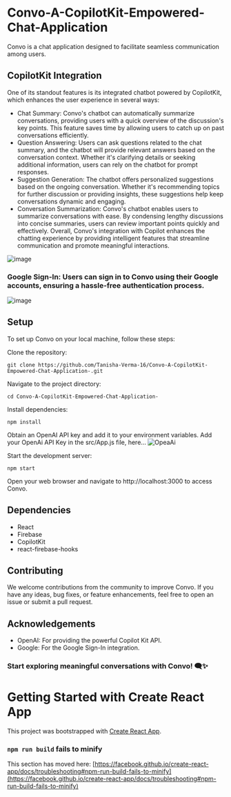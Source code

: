 # Convo-A-CopilotKit-Empowered-Chat-Application
Convo is a chat application designed to facilitate seamless communication among users. 

## CopilotKit Integration
One of its standout features is its integrated chatbot powered by CopilotKit, which enhances the user experience in several ways:

+ Chat Summary: Convo's chatbot can automatically summarize conversations, providing users with a quick overview of the discussion's key points. This feature saves time by allowing users to catch up on past conversations efficiently.
+ Question Answering: Users can ask questions related to the chat summary, and the chatbot will provide relevant answers based on the conversation context. Whether it's clarifying details or seeking additional information, users can rely on the chatbot for prompt responses.
+ Suggestion Generation: The chatbot offers personalized suggestions based on the ongoing conversation. Whether it's recommending topics for further discussion or providing insights, these suggestions help keep conversations dynamic and engaging.
+ Conversation Summarization: Convo's chatbot enables users to summarize conversations with ease. By condensing lengthy discussions into concise summaries, users can review important points quickly and effectively.
Overall, Convo's integration with Copilot enhances the chatting experience by providing intelligent features that streamline communication and promote meaningful interactions.

![image](https://github.com/Tanisha-Verma-16/Convo-A-CopilotKit-Empowered-Chat-Application-/assets/133028789/79aa8d7c-0d15-4c30-98c3-ad10b80027ab)


### Google Sign-In: Users can sign in to Convo using their Google accounts, ensuring a hassle-free authentication process.
![image](https://github.com/Tanisha-Verma-16/Convo-A-CopilotKit-Empowered-Chat-Application-/assets/133028789/4f53c194-01e0-4510-b156-86f3d1467991)



## Setup
To set up Convo on your local machine, follow these steps:

Clone the repository:
```
git clone https://github.com/Tanisha-Verma-16/Convo-A-CopilotKit-Empowered-Chat-Application-.git
```
Navigate to the project directory:
```
cd Convo-A-CopilotKit-Empowered-Chat-Application-
```
Install dependencies:
```
npm install
```

Obtain an OpenAI API key and add it to your environment variables.
Add your OpenAi API Key in the src/App.js file, here...
![OpeaAi](https://github.com/Tanisha-Verma-16/Convo-A-CopilotKit-Empowered-Chat-Application-/assets/133028789/4c879837-ca54-4241-b8b5-e4ae8e1bc416)

Start the development server:
```
npm start
```
Open your web browser and navigate to http://localhost:3000 to access Convo.

## Dependencies
+ React
+ Firebase
+ CopilotKit
+ react-firebase-hooks

## Contributing
We welcome contributions from the community to improve Convo. If you have any ideas, bug fixes, or feature enhancements, feel free to open an issue or submit a pull request.



## Acknowledgements
+ OpenAI: For providing the powerful Copilot Kit API.
+ Google: For the Google Sign-In integration.

### Start exploring meaningful conversations with Convo! 🗨️✨
# Getting Started with Create React App

This project was bootstrapped with [Create React App](https://github.com/facebook/create-react-app).



### `npm run build` fails to minify

This section has moved here: [https://facebook.github.io/create-react-app/docs/troubleshooting#npm-run-build-fails-to-minify](https://facebook.github.io/create-react-app/docs/troubleshooting#npm-run-build-fails-to-minify)
